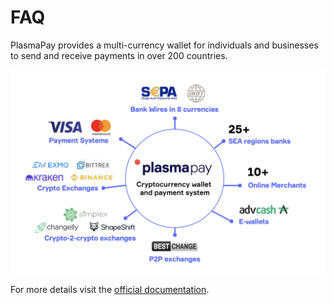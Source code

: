 # FAQ

PlasmaPay provides a multi-currency wallet for individuals and businesses to send and receive payments in over 200 countries.

![](<../../.gitbook/assets/image (41).png>)

For more details visit the [official documentation](https://docs.plasmapay.com/about/plasmapay).
